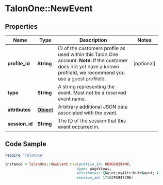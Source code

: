 # TalonOne::NewEvent

## Properties

Name | Type | Description | Notes
------------ | ------------- | ------------- | -------------
**profile_id** | **String** | ID of the customers profile as used within this Talon.One account.  **Note:** If the customer does not yet have a known profileId, we recommend you use a guest profileId.  | [optional] 
**type** | **String** | A string representing the event. Must not be a reserved event name. | 
**attributes** | [**Object**](.md) | Arbitrary additional JSON data associated with the event. | 
**session_id** | **String** | The ID of the session that this event occurred in. | 

## Code Sample

```ruby
require 'TalonOne'

instance = TalonOne::NewEvent.new(profile_id: URNGV8294NV,
                                 type: pageViews,
                                 attributes: {&quot;myAttribute&quot;:&quot;myValue&quot;},
                                 session_id: 175KJPS947296)
```


